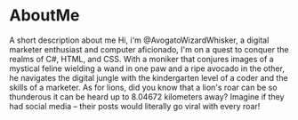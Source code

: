 # AboutMe
A short description about me 
Hi, i'm @AvogatoWizardWhisker, a digital marketer enthusiast and computer aficionado, I'm on a quest to conquer the realms of C#, HTML, and CSS. With a moniker that conjures images of a mystical feline wielding a wand in one paw and a ripe avocado in the other, he navigates the digital jungle with the kindergarten level of a coder and the skills of a marketer. As for lions, did you know that a lion's roar can be so thunderous it can be heard up to 8.04672 kilometers away? Imagine if they had social media – their posts would literally go viral with every roar! <sub></sub>
